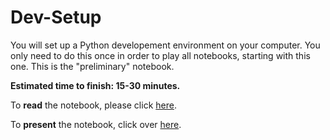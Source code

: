 # Dev-Setup

You will set up a Python developement environment on your computer. You only need to do this once in order to play all notebooks, starting with this one. This is the "preliminary" notebook.

**Estimated time to finish: 15-30 minutes.**

To **read** the notebook, please click [here](http://nbviewer.ipython.org/github/boshmaf/notebooks/blob/master/dev-setup/notebook.ipynb). 

To **present** the notebook, click over [here](http://nbviewer.jupyter.org/format/slides/github/boshmaf/notebooks/blob/master/dev-setup/notebook.ipynb).

